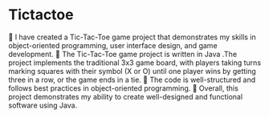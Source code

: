 # Tictactoe
	I have created a Tic-Tac-Toe game project that demonstrates my skills in object-oriented programming, user interface design, and game development.
	The Tic-Tac-Toe game project is written in Java .The project implements the traditional 3x3 game board, with players taking turns marking squares with their symbol (X or O) until one player wins by getting three in a row, or the game ends in a tie.
	The code is well-structured and follows best practices in object-oriented programming.
	Overall, this project demonstrates my ability to create well-designed and functional software using Java.

